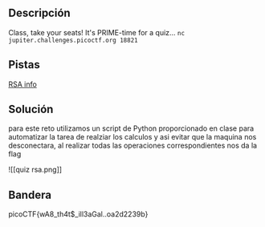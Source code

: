 ## Descripción
Class, take your seats! It's PRIME-time for a quiz... `nc jupiter.challenges.picoctf.org 18821`
## Pistas 
[RSA info](https://simple.wikipedia.org/wiki/RSA_algorithm)
## Solución
para este reto utilizamos un script de Python proporcionado en clase para automatizar la  tarea de realziar los calculos y asi evitar que la maquina nos desconectara, al realizar todas las operaciones correspondientes nos da la  flag

![[quiz rsa.png]]
## Bandera
picoCTF{wA8_th4t$_ill3aGal..oa2d2239b}